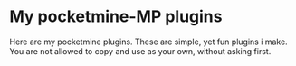 My pocketmine-MP plugins
========

Here are my pocketmine plugins. These are simple, yet fun plugins i make. You are not allowed to copy and use as your own, without asking first.
